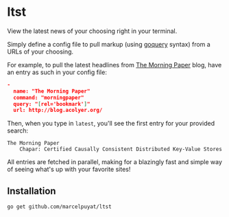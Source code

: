 # ltst
View the latest news of your choosing right in your terminal.

Simply define a config file to pull markup (using [goquery](https://github.com/PuerkitoBio/goquery) syntax) from a URLs of your choosing.

For example, to pull the latest headlines from [The Morning Paper](http://blog.acolyer.org/) blog, have an entry as such in your config file:
```json
-
  name: "The Morning Paper"
  command: "morningpaper"
  query: "[rel='bookmark']"
  url: http://blog.acolyer.org/
```

Then, when you type in `latest`, you'll see the first entry for your provided search:
```
The Morning Paper
	Chapar: Certified Causally Consistent Distributed Key-Value Stores
```

All entries are fetched in parallel, making for a blazingly fast and simple way of seeing what's up with your favorite sites!

## Installation
`go get github.com/marcelpuyat/ltst`

